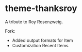 # theme-thanksroy
A tribute to Roy Rosenzweig.

Fork:
- Added output formats for Item
- Customization Recent Items 
